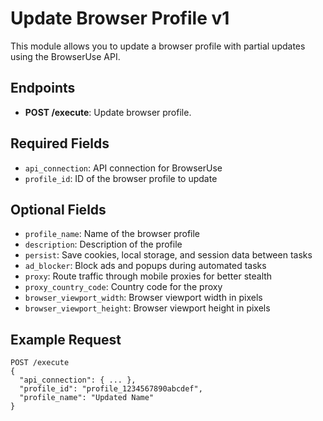 # Update Browser Profile v1

This module allows you to update a browser profile with partial updates using the BrowserUse API.

## Endpoints
- **POST /execute**: Update browser profile.

## Required Fields
- `api_connection`: API connection for BrowserUse
- `profile_id`: ID of the browser profile to update

## Optional Fields
- `profile_name`: Name of the browser profile
- `description`: Description of the profile
- `persist`: Save cookies, local storage, and session data between tasks
- `ad_blocker`: Block ads and popups during automated tasks
- `proxy`: Route traffic through mobile proxies for better stealth
- `proxy_country_code`: Country code for the proxy
- `browser_viewport_width`: Browser viewport width in pixels
- `browser_viewport_height`: Browser viewport height in pixels

## Example Request
```
POST /execute
{
  "api_connection": { ... },
  "profile_id": "profile_1234567890abcdef",
  "profile_name": "Updated Name"
}
```
